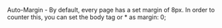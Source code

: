 Auto-Margin - By default, every page has a set margin of 8px. In order to counter
              this, you can set the body tag or * as margin: 0;
